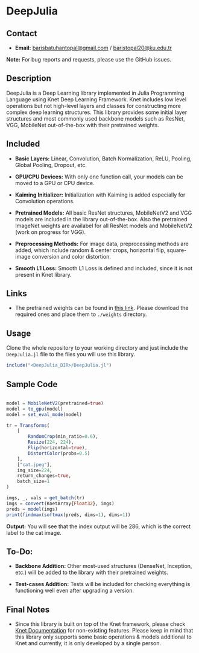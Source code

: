 # DeepJulia

## Contact

- **Email:** barisbatuhantopal@gmail.com / baristopal20@ku.edu.tr 

**Note:** For bug reports and requests, please use the GitHub issues.

## Description

DeepJulia is a Deep Learning library implemented in Julia Programming Language using Knet Deep Learning Framework. Knet includes low level operations but not high-level layers and classes for constructing more complex deep learning structures. This library provides some initial layer structures and most commonly used backbone models such as ResNet, VGG, MobileNet out-of-the-box with their pretrained weights.

## Included

- **Basic Layers:** Linear, Convolution, Batch Normalization, ReLU, Pooling, Global Pooling, Dropout, etc.

- **GPU/CPU Devices:** With only one function call, your models can be moved to a GPU or CPU device.

- **Kaiming Initializer:** Initialization with Kaiming is added especially for Convolution operations.

- **Pretrained Models:** All basic ResNet structures, MobileNetV2 and VGG models are included in the library out-of-the-box. Also the pretrained ImageNet weights are availabel for all ResNet models and MobileNetV2 (work on progress for VGG).

- **Preprocessing Methods:** For image data, preprocessing methods are added, which include random & center crops, horizontal flip, square-image conversion and color distortion.

- **Smooth L1 Loss:** Smooth L1 Loss is defined and included, since it is not present in Knet library.

## Links

- The pretrained weights can be found in [this link](https://drive.google.com/drive/folders/1YRi2S-IA_Ekz7R9Ey2hf1OqyHo4PAsxv?usp=sharing). Please download the required ones and place them to `./weights` directory.

## Usage

Clone the whole repository to your working directory and just include the `DeepJulia.jl` file to the files you will use this library.

```julia
include("<DeepJulia_DIR>/DeepJulia.jl")
```

## Sample Code

```julia

model = MobileNetV2(pretrained=true)
model = to_gpu(model)
model = set_eval_mode(model)

tr = Transforms(
    [
        RandomCrop(min_ratio=0.6),
        Resize(224, 224),
        Flip(horizontal=true),
        DistortColor(probs=0.5)
    ],
    ["cat.jpeg"],
    img_size=224,
    return_changes=true,
    batch_size=1
)

imgs, _, vals = get_batch(tr)
imgs = convert(KnetArray{Float32}, imgs)
preds = model(imgs)
print(findmax(softmax(preds, dims=1), dims=1))
```
**Output:** You will see that the index output will be 286, which is the correct label to the cat image.

## To-Do:

- **Backbone Addition:** Other most-used structures (DenseNet, Inception, etc.) will be added to the library with their pretrained weights.

- **Test-cases Addition:** Tests will be included for checking everything is functioning well even after upgrading a version.

## Final Notes

- Since this library is built on top of the Knet framework, please check [Knet Documentation](https://denizyuret.github.io/Knet.jl/latest/reference/) for non-existing features. Please keep in mind that this library only supports some basic operations & models additional to Knet and currently, it is only developed by a single person.
